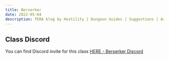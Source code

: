```yaml
---
title: Berserker
date: 2022-05-04
description: TERA blog by Hostility | Dungeon Guides | Suggestions | Activities | Battlegrounds | Theorycrafting | Menma's TERA ...
---
```


## Class Discord

You can find Discord invite for this class [HERE - Berserker Discord](https://Discord.gg/tBZDZek )
